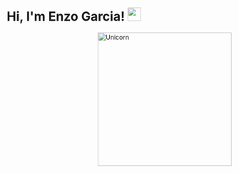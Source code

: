 <h1> Hi, I'm Enzo Garcia! <img src = "https://raw.githubusercontent.com/MartinHeinz/MartinHeinz/master/wave.gif" width = 30px> </h1>

<img align="right" width=300px alt="Unicorn" src="https://media3.giphy.com/media/v1.Y2lkPTc5MGI3NjExZGcxNGprOGQ5bml5cDVpMzZwZDNnaXNwbGxkd3c4cWl5NGt4NjBvdiZlcD12MV9pbnRlcm5hbF9naWZfYnlfaWQmY3Q9Zw/QDjpIL6oNCVZ4qzGs7/giphy.gif" />
